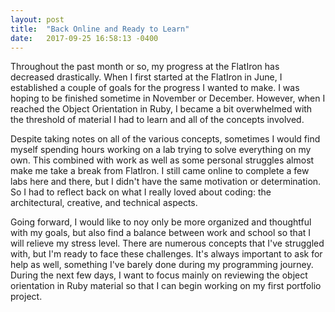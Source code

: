 ```yaml
---
layout: post
title:  "Back Online and Ready to Learn"
date:   2017-09-25 16:58:13 -0400
---
```



Throughout the past month or so, my progress at the FlatIron has decreased drastically. When I first started at the FlatIron in June, I established a couple of goals for the progress I wanted to make. I was hoping to be finished sometime in November or December. However, when I reached the Object Orientation in Ruby, I became a bit overwhelmed with the threshold of material I had to learn and all of the concepts involved. 

Despite taking notes on all of the various concepts, sometimes I would find myself spending hours working on a lab trying to solve everything on my own. This combined with work as well as some personal struggles almost make me take a break from FlatIron. I still came online to complete a few labs here and there, but I didn't have the same motivation or determination. So I had to reflect back on what I really loved about coding: the architectural, creative, and technical aspects. 

Going forward, I would like to noy only be more organized and thoughtful with my goals, but also find a balance between work and school so that I will relieve my stress level. There are numerous concepts that I've struggled with, but I'm ready to face these challenges. It's always important to ask for help as well, something I've barely done during my programming journey. During the next few days, I want to focus mainly on reviewing the object orientation in Ruby material so that I can begin working on my first portfolio project. 
